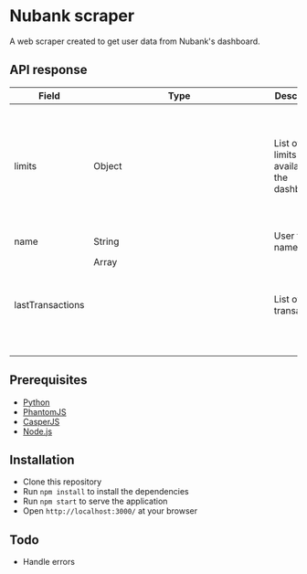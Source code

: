 # Nubank scraper
A web scraper created to get user data from Nubank's dashboard.

## API response
| Field | Type | Description | Example |
| ----- | ---- | ----------- | ------- |
| limits | Object | List of all limits available at the dashboard | `"limits": { "future": { "text": "Próximas Faturas", "value": "R$1000,00" }, "open": { "text": "Fatura Atual", "value": "R$500,00" }, "available": { "text": "Limite Disponível", "value": "R$2000,00" }`} |
| name | String | User full name | `"name": "John Doe"` |
| lastTransactions | Array<Object> | List of last transactions | `"lastTransactions": [{ "amount": "R$ 15,90", "category": "transporte", "date": "3 OUT", "title": "99 Pop" }]`

## Prerequisites
- [Python](https://www.python.org/downloads/)
- [PhantomJS](http://phantomjs.org/download.html)
- [CasperJS](http://docs.casperjs.org/en/latest/installation.html)
- [Node.js](https://nodejs.org/en/download/)

## Installation
- Clone this repository
- Run `npm install` to install the dependencies
- Run `npm start` to serve the application
- Open `http://localhost:3000/` at your browser

## Todo
- Handle errors

